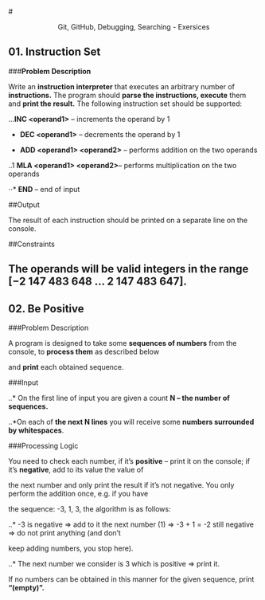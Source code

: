 #<p align="center"> Git, GitHub, Debugging, Searching - Exersices <p>

## 01. **Instruction Set**

###**Problem Description**

Write an **instruction interpreter** that executes an arbitrary number of **instructions.** The program should **parse the
 instructions, execute** them and **print the result.** The following instruction set should be supported:

...**INC &lt;operand1&gt;** – increments the operand by 1

- **DEC &lt;operand1&gt;** – decrements the operand by 1

+ **ADD &lt;operand1&gt; &lt;operand2&gt;** – performs addition on the two operands

..1 **MLA &lt;operand1&gt; &lt;operand2&gt;**– performs multiplication on the two operands

⋅⋅* **END** – end of input

##Output

The result of each instruction should be printed on a separate line on the console.

##Constraints

 The operands will be valid **integers** in the range **[−2 147 483 648 … 2 147 483 647]**.
---

## 02. **Be Positive**

###Problem Description

A program is designed to take some **sequences of numbers** from the console, to **process them** as described below

and **print** each obtained sequence.

###Input

..* On the first line of input you are given a count **N – the number of sequences.**

..*On each of **the next N lines** you will receive some **numbers surrounded by whitespaces**.

###Processing Logic

You need to check each number, if it’s **positive** – print it on the console; if it’s **negative**, add to its value the value of

the next number and only print the result if it’s not negative. You only perform the addition once, e.g. if you have

the sequence: -3, 1, 3, the algorithm is as follows:

..* -3 is negative =&gt; add to it the next number (1) =&gt; -3 + 1 = -2 still negative =&gt; do not print anything (and don’t

keep adding numbers, you stop here).

..* The next number we consider is 3 which is positive =&gt; print it.

If no numbers can be obtained in this manner for the given sequence, print **“(empty)”.**